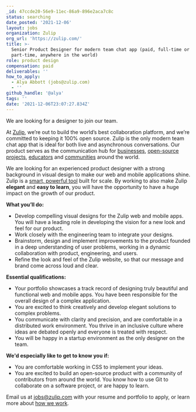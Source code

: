 ```yaml
---
_id: 47ccde20-56e9-11ec-86a9-896e2aca7c8c
status: searching
date_posted: '2021-12-06'
layout: jobs
organization: Zulip
org_url: 'https://zulip.com/'
title: >-
  Senior Product Designer for modern team chat app (paid, full-time or
  part-time, anywhere in the world)
role: product design
compensation: paid
deliverables: ''
how_to_apply:
  - Alya Abbott (jobs@zulip.com)
  - ''
github_handle: '@alya'
tags: ''
date: '2021-12-06T23:07:27.834Z'
---
```

We are looking for a designer to join our team.

At [Zulip](https://zulip.com/), we’re out to build the world’s best collaboration platform, and we’re committed to keeping it 100% open source. Zulip is the only modern team chat app that is ideal for both live and asynchronous conversations. Our product serves as the communication hub for [businesses](https://zulip.com/for/companies/), [open-source projects](https://chat.zulip.org/case-studies/rust/), [educators](https://chat.zulip.org/case-studies/tum/) and [communities](https://zulip.com/case-studies/lean/) around the world.

We are looking for an experienced product designer with a strong background in visual design to make our web and mobile applications shine. Zulip is a [smart, powerful tool](https://www.theregister.com/2021/07/28/zulip_open_source_chat_collaboration_software/) built for scale. By working to also make Zulip **elegant** and **easy to learn**, you will have the opportunity to have a huge impact on the growth of our product.

**What you’ll do:**

- Develop compelling visual designs for the Zulip web and mobile apps. You will have a leading role in developing the vision for a new look and feel for our product.
- Work closely with the engineering team to integrate your designs.
- Brainstorm, design and implement improvements to the product founded in a deep understanding of user problems, working in a dynamic collaboration with product, engineering, and users.
- Refine the look and feel of the Zulip website, so that our message and brand come across loud and clear.

**Essential qualifications:**

- Your portfolio showcases a track record of designing truly beautiful and functional web and mobile apps. You have been responsible for the overall design of a complex application.
- You are excited to think creatively and develop elegant solutions to complex problems.
- You communicate with clarity and precision, and are comfortable in a distributed work environment. You thrive in an inclusive culture where ideas are debated openly and everyone is treated with respect.
- You will be happy in a startup environment as the only designer on the team.

**We'd especially like to get to know you if:**

- You are comfortable working in CSS to implement your ideas. 
- You are excited to build an open-source product with a community of contributors from around the world. You know how to use Git to collaborate on a software project, or are happy to learn.

Email us at [jobs@zulip.com](mailto:jobs@zulip.com) with your resume and portfolio to apply, or learn more about [how we work](https://zulip.com/jobs/#how-we-work).
